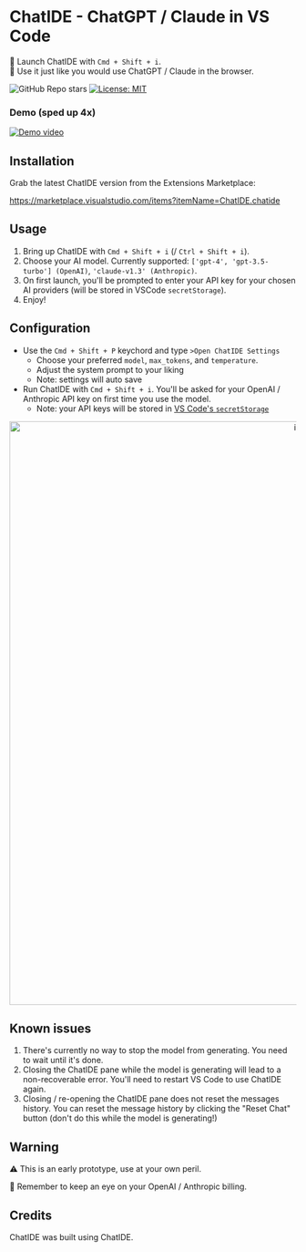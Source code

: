 # ChatIDE - ChatGPT / Claude in VS Code

🤖 Launch ChatIDE with `Cmd + Shift + i`.<br>
💬 Use it just like you would use ChatGPT / Claude in the browser.
<br>

![GitHub Repo stars](https://img.shields.io/github/stars/yagil/ChatIDE?style=social)
[![License: MIT](https://img.shields.io/badge/License-MIT-yellow.svg)](https://opensource.org/licenses/MIT)


### Demo (sped up 4x)
[![Demo video](https://chatide.dev/assets/example.png)](https://user-images.githubusercontent.com/3611042/230437890-2b9870b8-1bfb-404a-abe4-8457b782e709.mp4)

## Installation

Grab the latest ChatIDE version from the Extensions Marketplace:

https://marketplace.visualstudio.com/items?itemName=ChatIDE.chatide

## Usage

1. Bring up ChatIDE with `Cmd + Shift + i` (/ `Ctrl + Shift + i`).
2. Choose your AI model. Currently supported: `['gpt-4', 'gpt-3.5-turbo'] (OpenAI)`, `'claude-v1.3' (Anthropic)`.
2. On first launch, you'll be prompted to enter your API key for your chosen AI providers (will be stored in VSCode `secretStorage`).
3. Enjoy!

## Configuration

- Use the `Cmd + Shift + P` keychord and type `>Open ChatIDE Settings`
  - Choose your preferred `model`, `max_tokens`, and `temperature`.
  - Adjust the system prompt to your liking
  - Note: settings will auto save
- Run ChatIDE with `Cmd + Shift + i`. You'll be asked for your OpenAI / Anthropic API key on first time you use the model.
  - Note: your API keys will be stored in [VS Code's `secretStorage`](https://code.visualstudio.com/api/references/vscode-api#SecretStorage)
<p align="center">
   <img width="1024" alt="image" src="https://user-images.githubusercontent.com/3611042/230432480-71859aec-d54a-48fb-a113-2ca9d28ae3ce.png">
</p>

## Known issues

1. There's currently no way to stop the model from generating. You need to wait until it's done.
2. Closing the ChatIDE pane while the model is generating will lead to a non-recoverable error. You'll need to restart VS Code to use ChatIDE again.
3. Closing / re-opening the ChatIDE pane does not reset the messages history. You can reset the message history by clicking the "Reset Chat" button (don't do this while the model is generating!)

## Warning

⚠️ This is an early prototype, use at your own peril.

🧐 Remember to keep an eye on your OpenAI / Anthropic billing.

## Credits

ChatIDE was built using ChatIDE.
